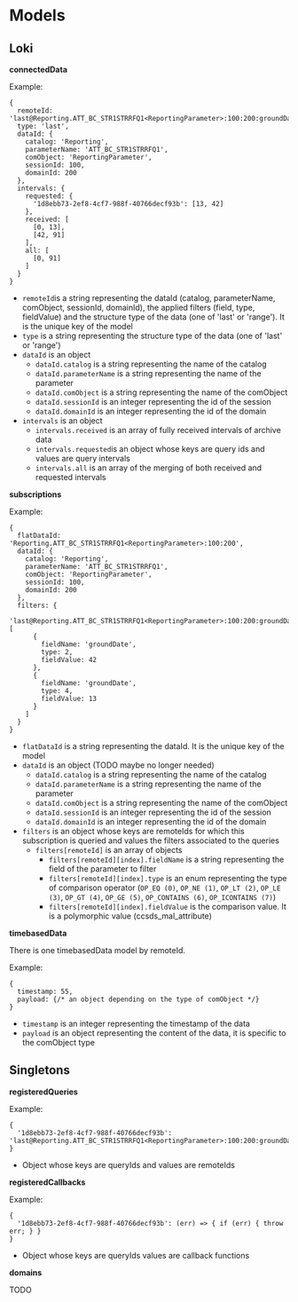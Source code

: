 # Models

## Loki

**connectedData**

Example:
```
{
  remoteId: 'last@Reporting.ATT_BC_STR1STRRFQ1<ReportingParameter>:100:200:groundDate.OP_LT.42,groundDate.OP_GT.13',
  type: 'last',
  dataId: {
    catalog: 'Reporting',
    parameterName: 'ATT_BC_STR1STRRFQ1',
    comObject: 'ReportingParameter',
    sessionId: 100,
    domainId: 200
  },
  intervals: {
    requested: {
      '1d8ebb73-2ef8-4cf7-988f-40766decf93b': [13, 42]
    },
    received: [
      [0, 13],
      [42, 91]
    ],
    all: [
      [0, 91]
    ]
  }
}
```

* ``remoteId``is a string representing the dataId (catalog, parameterName, comObject, sessionId, domainId), the applied filters (field, type, fieldValue) and the structure type of the data (one of 'last' or 'range'). It is the unique key of the model
* ``type`` is a string representing the structure type of the data (one of 'last' or 'range')
* ``dataId`` is an object
  - ``dataId.catalog`` is a string representing the name of the catalog
  - ``dataId.parameterName`` is a string representing the name of the parameter
  - ``dataId.comObject`` is a string representing the name of the comObject
  - ``dataId.sessionId`` is an integer representing the id of the session
  - ``dataId.domainId`` is an integer representing the id of the domain
* ``intervals`` is an object
  - ``intervals.received`` is an array of fully received intervals of archive data
  - ``intervals.requested``is an object whose keys are query ids and values are query intervals
  - ``intervals.all`` is an array of the merging of both received and requested intervals

**subscriptions**

Example:
```
{
  flatDataId: 'Reporting.ATT_BC_STR1STRRFQ1<ReportingParameter>:100:200',
  dataId: {
    catalog: 'Reporting',
    parameterName: 'ATT_BC_STR1STRRFQ1',
    comObject: 'ReportingParameter',
    sessionId: 100,
    domainId: 200
  },
  filters: {
    'last@Reporting.ATT_BC_STR1STRRFQ1<ReportingParameter>:100:200:groundDate.OP_LT.42,groundDate.OP_GT.13': [
      {
        fieldName: 'groundDate',
        type: 2,
        fieldValue: 42
      },
      {
        fieldName: 'groundDate',
        type: 4,
        fieldValue: 13
      }
    ]
  }
}
```

* ``flatDataId`` is a string representing the dataId. It is the unique key of the model
* ``dataId`` is an object (TODO maybe no longer needed)
  - ``dataId.catalog`` is a string representing the name of the catalog
  - ``dataId.parameterName`` is a string representing the name of the parameter
  - ``dataId.comObject`` is a string representing the name of the comObject
  - ``dataId.sessionId`` is an integer representing the id of the session
  - ``dataId.domainId`` is an integer representing the id of the domain
* ``filters`` is an object whose keys are remoteIds for which this subscription is queried and values the filters associated to the queries
  - ``filters[remoteId]`` is an array of objects
    * ``filters[remoteId][index].fieldName`` is a string representing the field of the parameter to filter
    * ``filters[remoteId][index].type`` is an enum representing the type of comparison operator (``OP_EQ (0)``, ``OP_NE (1)``, ``OP_LT (2)``, ``OP_LE (3)``, ``OP_GT (4)``, ``OP_GE (5)``, ``OP_CONTAINS (6)``, ``OP_ICONTAINS (7)``)
    * ``filters[remoteId][index].fieldValue`` is the comparison value. It is a polymorphic value (ccsds_mal_attribute)



**timebasedData**

There is one timebasedData model by remoteId.

Example:
```
{
  timestamp: 55,
  payload: {/* an object depending on the type of comObject */}
}
```

* ``timestamp`` is an integer representing the timestamp of the data
* ``payload`` is an object representing the content of the data, it is specific to the comObject type

## Singletons

**registeredQueries**

Example:
```
{
  '1d8ebb73-2ef8-4cf7-988f-40766decf93b': 'last@Reporting.ATT_BC_STR1STRRFQ1<ReportingParameter>:100:200:groundDate.OP_LT.42,groundDate.OP_GT.13'
}
```

* Object whose keys are queryIds and values are remoteIds

**registeredCallbacks**

Example:
```
{
  '1d8ebb73-2ef8-4cf7-988f-40766decf93b': (err) => { if (err) { throw err; } }
}
```

* Object whose keys are queryIds values are callback functions

**domains**

TODO
